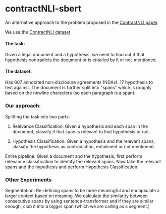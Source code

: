 # contractNLI-sbert
An alternative approach to the problem proposed in the [ContractNLI paper](https://aclanthology.org/2021.findings-emnlp.164/).

We use the [ContractNLI dataset](https://stanfordnlp.github.io/contract-nli/)

#### The task:
Given a legal document and a hypothesis, we need to find out if that hypothesis contradicts the document or is entailed by it or not-mentioned.

#### The dataset:
Has 607 annotated non-disclosure agreements (NDAs). 17 hypothesis to test against.
The document is further split into "spans" which is roughly based on the newline characters (so each paragraph is a span).

### Our approach:
Splitting the task into two parts:

1. Relevance Classification:
Given a hypothesis and each span in the document, classify if that span is relevant to that hypothesis or not.

2. Hypothesis Classification:
Given a hypothesis and the relevant spans, classify the hypothesis as contradiction, entailment or not mentioned.

Entire pipeline:
Given a document and the hypothesis, first perform relevance classification to identify the relevant spans. Now take the relevant spans and the hypothesis and perform Hypothesis Classification.

### Other Experiments

Segmentation:
Re-defining spans to be more meaningful and encapsulate a larger context based on meaning. We calculate the similarity between consecutive spans by using sentence-transformer and if they are similar enough, club it into a bigger span (which we are calling as a segment.)